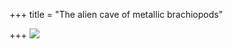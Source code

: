 +++
title = "The alien cave of metallic brachiopods"

+++
[![](https://lh6.googleusercontent.com/-jo53QWHz5M0/VL4BUgdtepI/AAAAAAAADOY/rf3RpqkkLlA/s800/metallic.jpg)](https://picasaweb.google.com/lh/photo/YUN-9J0ug06154n_KdALEtMTjNZETYmyPJy0liipFm0?feat=embedwebsite)
